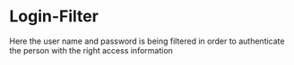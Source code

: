 # Login-Filter
Here the user name and password is being filtered in order to authenticate the person with the right access information
